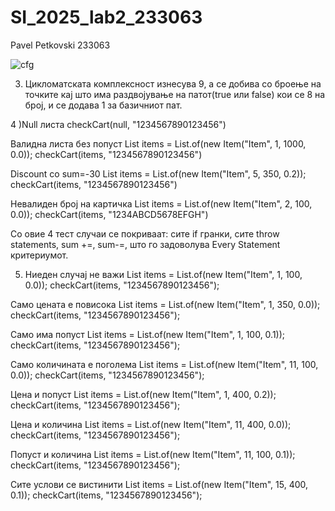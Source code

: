 # SI_2025_lab2_233063
Pavel Petkovski 233063

![cfg](https://github.com/user-attachments/assets/1be24b9a-bcd1-4219-a332-b7073308951e)

3) Цикломатската комплексност изнесува 9, а се добива со броење на точките кај што има раздвојување на патот(true или false) кои се 8 на број, и се додава 1 за базичниот пат. 

4 )Null листа
checkCart(null, "1234567890123456")

Валидна листа без попуст
List<Item> items = List.of(new Item("Item", 1, 1000, 0.0));
checkCart(items, "1234567890123456")

Discount со sum=-30
List<Item> items = List.of(new Item("Item", 5, 350, 0.2));
checkCart(items, "1234567890123456")

Невалиден број на картичка
List<Item> items = List.of(new Item("Item", 2, 100, 0.0));
checkCart(items, "1234ABCD5678EFGH")

Со овие 4 тест случаи се покриваат:
сите if гранки, сите throw statements,
sum +=, sum-=, што го задоволува Every Statement критериумот.


5) Ниеден случај не важи
List<Item> items = List.of(new Item("Item", 1, 100, 0.0));
checkCart(items, "1234567890123456");

Само цената е повисока
List<Item> items = List.of(new Item("Item", 1, 350, 0.0));
checkCart(items, "1234567890123456");

Само има попуст 
List<Item> items = List.of(new Item("Item", 1, 100, 0.1));
checkCart(items, "1234567890123456");

Само количината е поголема
List<Item> items = List.of(new Item("Item", 11, 100, 0.0));
checkCart(items, "1234567890123456");

Цена и попуст
List<Item> items = List.of(new Item("Item", 1, 400, 0.2));
checkCart(items, "1234567890123456");

Цена и количина
List<Item> items = List.of(new Item("Item", 11, 400, 0.0));
checkCart(items, "1234567890123456");

Попуст и количина
List<Item> items = List.of(new Item("Item", 11, 100, 0.1));
checkCart(items, "1234567890123456");

Сите услови се вистинити
List<Item> items = List.of(new Item("Item", 15, 400, 0.1));
checkCart(items, "1234567890123456");



